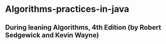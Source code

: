 # Algorithms-practices-in-java

## During leaning Algorithms, 4th Edition (by Robert Sedgewick and Kevin Wayne)
